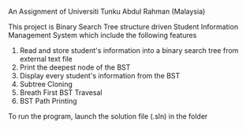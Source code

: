 An Assignment of Universiti Tunku Abdul Rahman (Malaysia)

This project is Binary Search Tree structure driven Student Information Management System which include the following features

1. Read and store student's information into a binary search tree from external text file
2. Print the deepest node of the BST
3. Display every student's information from the BST
4. Subtree Cloning
5. Breath First BST Travesal
6. BST Path Printing

To run the program, launch the solution file (.sln) in the folder
